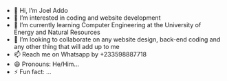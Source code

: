 - 👋 Hi, I’m Joel Addo
- 👀 I’m interested in coding and website development
- 🌱 I’m currently learning Computer Engineering at the University of Energy and Natural Resources
- 💞️ I’m looking to collaborate on any website design, back-end coding and any other thing that will add up to me
- 📫 Reach me on Whatsapp by +233598887718
- 😄 Pronouns: He/Him...
- ⚡ Fun fact: ...

<!---
Pan-sah/Pan-sah is a ✨ special ✨ repository because its `README.md` (this file) appears on your GitHub profile.
You can click the Preview link to take a look at your changes.
--->
